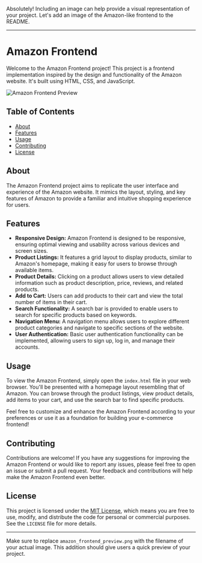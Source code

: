 Absolutely! Including an image can help provide a visual representation of your project. Let's add an image of the Amazon-like frontend to the README.

---

# Amazon Frontend

Welcome to the Amazon Frontend project! This project is a frontend implementation inspired by the design and functionality of the Amazon website. It's built using HTML, CSS, and JavaScript.

![Amazon Frontend Preview](amazon_frontend_preview.png)

## Table of Contents

- [About](#about)
- [Features](#features)
- [Usage](#usage)
- [Contributing](#contributing)
- [License](#license)

## About

The Amazon Frontend project aims to replicate the user interface and experience of the Amazon website. It mimics the layout, styling, and key features of Amazon to provide a familiar and intuitive shopping experience for users.

## Features

- **Responsive Design:** Amazon Frontend is designed to be responsive, ensuring optimal viewing and usability across various devices and screen sizes.
- **Product Listings:** It features a grid layout to display products, similar to Amazon's homepage, making it easy for users to browse through available items.
- **Product Details:** Clicking on a product allows users to view detailed information such as product description, price, reviews, and related products.
- **Add to Cart:** Users can add products to their cart and view the total number of items in their cart.
- **Search Functionality:** A search bar is provided to enable users to search for specific products based on keywords.
- **Navigation Menu:** A navigation menu allows users to explore different product categories and navigate to specific sections of the website.
- **User Authentication:** Basic user authentication functionality can be implemented, allowing users to sign up, log in, and manage their accounts.

## Usage

To view the Amazon Frontend, simply open the `index.html` file in your web browser. You'll be presented with a homepage layout resembling that of Amazon. You can browse through the product listings, view product details, add items to your cart, and use the search bar to find specific products.

Feel free to customize and enhance the Amazon Frontend according to your preferences or use it as a foundation for building your e-commerce frontend!

## Contributing

Contributions are welcome! If you have any suggestions for improving the Amazon Frontend or would like to report any issues, please feel free to open an issue or submit a pull request. Your feedback and contributions will help make the Amazon Frontend even better.

## License

This project is licensed under the [MIT License](LICENSE), which means you are free to use, modify, and distribute the code for personal or commercial purposes. See the `LICENSE` file for more details.

---

Make sure to replace `amazon_frontend_preview.png` with the filename of your actual image. This addition should give users a quick preview of your project.
